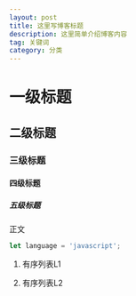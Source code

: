```yaml
---
layout: post
title: 这里写博客标题
description: 这里简单介绍博客内容
tag: 关键词
category: 分类
---
```

# 一级标题

## 二级标题

### 三级标题

#### 四级标题

##### 五级标题

正文

```javascript
let language = 'javascript';
```

1. 有序列表L1

2. 有序列表L2
